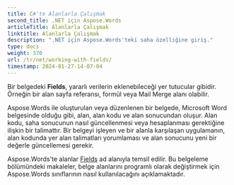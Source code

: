```yaml
---
title: C#'te Alanlarla Çalışmak
second_title: .NET için Aspose.Words
articleTitle: Alanlarla Çalışmak
linktitle: Alanlarla Çalışmak
description: ".NET için Aspose.Words'teki saha özelliğine giriş."
type: docs
weight: 370
url: /tr/net/working-with-fields/
timestamp: 2024-01-27-14-07-04
---
```


Bir belgedeki **Fields**, yararlı verilerin eklenebileceği yer tutucular gibidir. Örneğin bir alan sayfa referansı, formül veya Mail Merge alanı olabilir.

Aspose.Words ile oluşturulan veya düzenlenen bir belgede, Microsoft Word belgesinde olduğu gibi, alan, alan kodu ve alan sonucundan oluşur. Alan kodu, saha sonucunun nasıl güncellenmesi veya hesaplanması gerektiğine ilişkin bir talimattır. Bir belgeyi işleyen ve bir alanla karşılaşan uygulamanın, alan kodunda yer alan talimatları yorumlaması ve alan sonucunu yeni bir değerle güncellemesi gerekir.

Aspose.Words'te alanlar [Fields](https://reference.aspose.com/words/tr/net/aspose.words.fields/) ad alanıyla temsil edilir. Bu belgeleme bölümündeki makaleler, belge alanlarını programlı olarak değiştirmek için Aspose.Words sınıflarının nasıl kullanılacağını açıklamaktadır.
